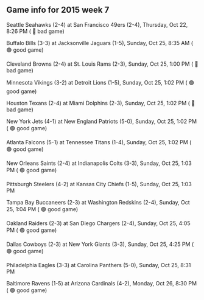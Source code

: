 ## Game info for 2015 week 7
Seattle Seahawks (2-4) at San Francisco 49ers (2-4), Thursday, Oct 22, 8:26 PM (	:red_circle: bad game)



Buffalo Bills (3-3) at Jacksonville Jaguars (1-5), Sunday, Oct 25, 8:35 AM (	:green_circle: good game)



Cleveland Browns (2-4) at St. Louis Rams (2-3), Sunday, Oct 25, 1:00 PM (	:red_circle: bad game)

Minnesota Vikings (3-2) at Detroit Lions (1-5), Sunday, Oct 25, 1:02 PM (	:green_circle: good game)

Houston Texans (2-4) at Miami Dolphins (2-3), Sunday, Oct 25, 1:02 PM (	:red_circle: bad game)

New York Jets (4-1) at New England Patriots (5-0), Sunday, Oct 25, 1:02 PM (	:green_circle: good game)

Atlanta Falcons (5-1) at Tennessee Titans (1-4), Sunday, Oct 25, 1:02 PM (	:green_circle: good game)

New Orleans Saints (2-4) at Indianapolis Colts (3-3), Sunday, Oct 25, 1:03 PM (	:green_circle: good game)

Pittsburgh Steelers (4-2) at Kansas City Chiefs (1-5), Sunday, Oct 25, 1:03 PM

Tampa Bay Buccaneers (2-3) at Washington Redskins (2-4), Sunday, Oct 25, 1:04 PM (	:green_circle: good game)



Oakland Raiders (2-3) at San Diego Chargers (2-4), Sunday, Oct 25, 4:05 PM (	:green_circle: good game)

Dallas Cowboys (2-3) at New York Giants (3-3), Sunday, Oct 25, 4:25 PM (	:green_circle: good game)



Philadelphia Eagles (3-3) at Carolina Panthers (5-0), Sunday, Oct 25, 8:31 PM



Baltimore Ravens (1-5) at Arizona Cardinals (4-2), Monday, Oct 26, 8:30 PM (	:green_circle: good game)

